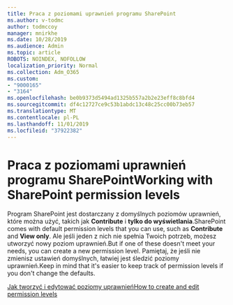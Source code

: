```yaml
---
title: Praca z poziomami uprawnień programu SharePoint
ms.author: v-todmc
author: todmccoy
manager: mnirkhe
ms.date: 10/28/2019
ms.audience: Admin
ms.topic: article
ROBOTS: NOINDEX, NOFOLLOW
localization_priority: Normal
ms.collection: Adm_O365
ms.custom:
- "9000165"
- "3164"
ms.openlocfilehash: be0b9373d5494ad1325b557a2b2e23eff8c8bfd4
ms.sourcegitcommit: df4c12727ce9c53b1abdc13c48c25cc00b73eb57
ms.translationtype: MT
ms.contentlocale: pl-PL
ms.lasthandoff: 11/01/2019
ms.locfileid: "37922382"
---
```

# <a name="working-with-sharepoint-permission-levels"></a><span data-ttu-id="0d059-102">Praca z poziomami uprawnień programu SharePoint</span><span class="sxs-lookup"><span data-stu-id="0d059-102">Working with SharePoint permission levels</span></span>

<span data-ttu-id="0d059-103">Program SharePoint jest dostarczany z domyślnych poziomów uprawnień, które można użyć, takich jak **Contribute** i **tylko do wyświetlania**.</span><span class="sxs-lookup"><span data-stu-id="0d059-103">SharePoint comes with default permission levels that you can use, such as **Contribute** and **View only**.</span></span> <span data-ttu-id="0d059-104">Ale jeśli jeden z nich nie spełnia Twoich potrzeb, możesz utworzyć nowy poziom uprawnień.</span><span class="sxs-lookup"><span data-stu-id="0d059-104">But if one of these doesn't meet your needs, you can create a new permission level.</span></span> <span data-ttu-id="0d059-105">Pamiętaj, że jeśli nie zmienisz ustawień domyślnych, łatwiej jest śledzić poziomy uprawnień.</span><span class="sxs-lookup"><span data-stu-id="0d059-105">Keep in mind that it's easier to keep track of permission levels if you don't change the defaults.</span></span>

[<span data-ttu-id="0d059-106">Jak tworzyć i edytować poziomy uprawnień</span><span class="sxs-lookup"><span data-stu-id="0d059-106">How to create and edit permission levels</span></span>](https://docs.microsoft.com/sharepoint/how-to-create-and-edit-permission-levels)